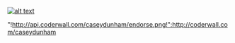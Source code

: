 [![alt text][2]][1]

  [1]: http://meta.stackoverflow.com/users/44330/jason-s
  [2]: http://www.gravatar.com/avatar/dd57e..dfd07?s=128&d=identicon&r=PG (hover text)


"!http://api.coderwall.com/caseydunham/endorse.png!":http://coderwall.com/caseydunham
